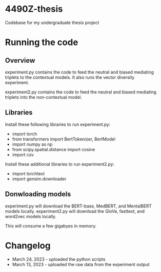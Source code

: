 # 4490Z-thesis
Codebase for my undergraduate thesis project

# Running the code
## Overview
experiment.py contains the code to feed the neutral and biased mediating triplets to the contextual models. It also runs the vector diversity experiment.

experiment2.py contains the code to feed the neutral and biased mediating triplets into the non-contextual model.

## Libraries
Install these following libraries to run experiment.py:
- import torch
- from transformers import BertTokenizer, BertModel
- import numpy as np
- from scipy.spatial.distance import cosine
- import csv

Install these additional libraries to run experiment2.py:
- import torchtext
- import gensim.downloader

## Donwloading models
experiment.py will download the BERT-base, MedBERT, and MentalBERT models locally.
experiment2.py will download the GloVe, fasttext, and word2vec models locally.

This will consume a few gigabyes in memory.

# Changelog
- March 24, 2023 - uploaded the python scripts
- March 13, 2023 - uploaded the raw data from the experiment output
